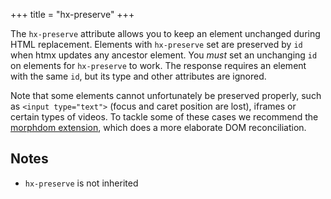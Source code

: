 +++
title = "hx-preserve"
+++

The `hx-preserve` attribute allows you to keep an element unchanged during HTML replacement. Elements with `hx-preserve`
set are preserved by `id` when htmx updates any ancestor element. You _must_ set an unchanging `id` on elements for
`hx-preserve` to work. The response requires an element with the same `id`, but its type and other attributes are
ignored.

Note that some elements cannot unfortunately be preserved properly, such as `<input type="text">` (focus and caret
position are lost), iframes or certain types of videos. To tackle some of these cases we recommend the
[morphdom extension](@/extensions/morphdom-swap.md), which does a more elaborate DOM reconciliation.

## Notes

- `hx-preserve` is not inherited
